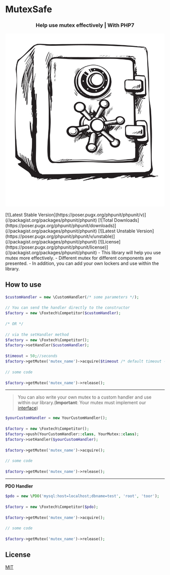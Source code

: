 # MutexSafe
<h3 align="center">Help use mutex effectively | With PHP7</h3>
<p align="center">
   <img src='mutexsafe.jpg' alt="logo"/>
</p>
[![Latest Stable Version](https://poser.pugx.org/phpunit/phpunit/v)](//packagist.org/packages/phpunit/phpunit) [![Total Downloads](https://poser.pugx.org/phpunit/phpunit/downloads)](//packagist.org/packages/phpunit/phpunit) [![Latest Unstable Version](https://poser.pugx.org/phpunit/phpunit/v/unstable)](//packagist.org/packages/phpunit/phpunit) [![License](https://poser.pugx.org/phpunit/phpunit/license)](//packagist.org/packages/phpunit/phpunit)
- This library will help you use mutex more effectively.
- Different mutex for different components are presented.
- In addition, you can add your own lockers and use within the library.

## How to use

```php
$customHandler = new \CustomHandler(/* some parameters */);

// You can send the handler directly to the constructor
$factory = new \Foxtech\Competitor($customHandler);

/* OR */

// via the setHandler method
$factory = new \Foxtech\Competitor();
$factory->setHandler($customHandler);

$timeout = 50;//seconds
$factory->getMutex('mutex_name')->acquire($timeout /* default timeout - 30 seconds */);

// some code

$factory->getMutex('mutex_name')->release();
```

------------
> You can also write your own mutex to a custom handler and use within our library.(**Important**: Your mutex must implement our [interface](https://github.com/foxtech6/mutex-locker/blob/master/src/foxtech/MutexInterface.php))

```php
$yourCustomHandler = new YourCustomHandler();

$factory = new \Foxtech\Competitor();
$factory->push(YourCustomHandler::class, YourMutex::class);
$factory->setHandler($yourCustomHandler);

$factory->getMutex('mutex_name')->acquire();

// some code

$factory->getMutex('mutex_name')->release();
```

------------
**PDO Handler**

```php
$pdo = new \PDO('mysql:host=localhost;dbname=test', 'root', 'toor');

$factory = new \Foxtech\Competitor($pdo);

$factory->getMutex('mutex_name')->acquire();

// some code

$factory->getMutex('mutex_name')->release();
```

License
----
[MIT](https://github.com/foxtech6/mutex-locker/blob/master/LICENSE)
